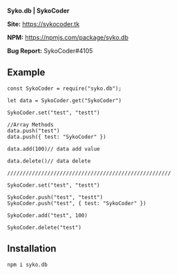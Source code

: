 
**Syko.db | SykoCoder**

**Site:** https://sykocoder.tk

**NPM:** https://npmjs.com/package/syko.db

**Bug Report:** SykoCoder#4105

## Example

```
const SykoCoder = require("syko.db");

let data = SykoCoder.get("SykoCoder")

SykoCoder.set("test", "testt")

//Array Methods
data.push("test")
data.push({ test: "SykoCoder" })

data.add(100)// data add value

data.delete()// data delete

/////////////////////////////////////////////////////

SykoCoder.set("test", "testt")

SykoCoder.push("test", "testt")
SykoCoder.push("test", { test: "SykoCoder" })

SykoCoder.add("test", 100)

SykoCoder.delete("test")
 ```

 ## Installation

```
npm i syko.db
```
